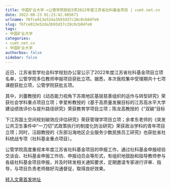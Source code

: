 ```yaml
---
title: 中国矿业大学->公管学院获批5项2022年度江苏省社科基金项目 | cumt.net.cn
date: 2022-08-23 01:23:42.605671
urlname: f6fce013e52da3b93d37c28c0cb84fe0
slug: f6fce013e52da3b93d37c28c0cb84fe0
tags: 
- 中国矿业大学
categories:
- cumt.net.cn
- 中国矿业大学
authorbox: false
sidebar: false
---
```

近日，江苏省哲学社会科学规划办公室公示了2022年度江苏省社科基金项目立项名单，公管学院多位教师申报项目获批立项。据悉，本次我校集中受理期共十七项课题获批立项，公管学院获批五项。

其中，刘蕾教授的《动态能力视角下苏南地区基层慈善组织的运作与转型研究》荣获社会学科重点项目立项；李爱彬教授的《基于高质量发展目标的江苏高水平大学建设绩效评价与提升路径研究》荣获教育学项目立项；陈龙高教授的《“双碳”目标
<!--more-->
下江苏国土空间规划碳效应评估研究》荣获管理学项目立项；余孝东老师的《突发公共卫生事件中“一刀切”式政策执行的制度化防治研究》荣获政治学科的青年项目立项；同时，汪超教授的《东部沿海地区企业服务少数民族员工研究》也获批省社科统战专项（社科基金重点项目）。

公管学院高度重视本年度江苏省社科基金项目的申报工作，通过社科基金申报经验交谈会、社科基金申报工作坊、申报动员会等形式，有组织地鼓励和指导教师参与各级社科基金项目申报，并及时转发相关通知要求，定期邀请专家进行评审、指导，与项目负责老师做好沟通督促，取得良好效果。



[转入文章首发地址](http://xwzx.cumt.edu.cn/a3/29/c523a631593/page.htm)